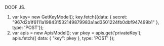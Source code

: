 
DOOF JS.
1. var key= new GetKeyModel(); key.fetch({data: { secret: "967d2b1f6111a198431532149879983a1ad3501224fb0dbf947499b1" }, type: 'POST'});
2. var apis = new ApisModel(); var pkey = apis.get('privateKey'); apis.fetch({ data: { "key": pkey }, type: 'POST' });